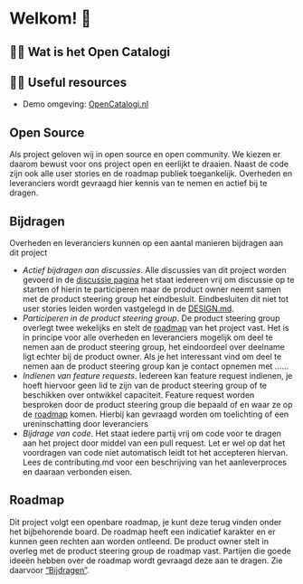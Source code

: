
# Welkom! 👋

## 🙋‍♀️ Wat is het Open Catalogi

## 👩‍💻 Useful resources 
- Demo omgeving: [OpenCatalogi.nl](https://opencatalogi.nl)

## Open Source
Als project geloven wij in open source en open community. We kiezen er daarom bewust voor ons project open en eerlijkt te draaien. Naast de code zijn ook alle user stories en de roadmap publiek toegankelijk. Overheden en leveranciers wordt gevraagd hier kennis van te nemen en actief bij te dragen.

## Bijdragen
Overheden en leveranciers kunnen op een aantal manieren bijdragen aan dit project

- *Actief bijdragen aan discussies*.  Alle discussies van dit project worden gevoerd in de [discussie pagina](/orgs/OpenCatalogi/discussions) het staat iedereen vrij om discussie op te starten of hierin te participeren maar de product owner neemt samen met de product steering group het eindbesluit. Eindbesluiten dit niet tot user stories leiden worden vastgelegd in de [DESIGN.md](/OpenCatalogi/.github/blob/main/DESIGN.md).
- *Participeren in de product steering group*. De product steering group overlegt twee wekelijks en stelt de [roadmap](/orgs/OpenCatalogi/projects/1/views/2) van het project vast.  Het is in principe voor alle overheden en leveranciers mogelijk om deel te nemen aan de product steering group, het eindoordeel over deelname ligt echter bij de product owner.  Als je het interessant vind om deel te nemen aan de product steering group kan je contact opnemen met ……
- *Indienen van feature requests*. Iedereen kan feature request indienen, je hoeft hiervoor geen lid te zijn van de product steering group of te beschikken over ontwikkel capaciteit.  Feature request worden besproken door de product steering group die bepaald of en waar ze op de [roadmap](/orgs/OpenCatalogi/projects/1/views/2) komen. Hierbij kan gevraagd worden om toelichting of een ureninschatting door leveranciers
- *Bijdrage van code*. Het staat iedere partij vrij om code voor te dragen aan het project door middel van een pull request. Let er wel op dat het voordragen van code niet automatisch leidt tot het accepteren hiervan. Lees de contributing.md voor een beschrijving van het aanleverproces en daaraan verbonden eisen.

## Roadmap
Dit project volgt een openbare roadmap, je kunt deze terug vinden onder het bijbehorende board. De roadmap heeft een indicatief karakter en er kunnen geen rechten aan worden ontleend. De product owner stelt in overleg met de product steering group de roadmap vast. Partijen die goede ideeën hebben over de roadmap wordt gevraagd deze aan te dragen. Zie daarvoor [“Bijdragen”](#bijdragen).
